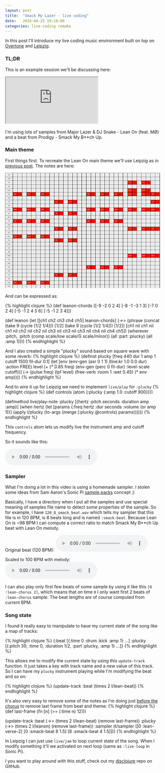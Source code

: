 ```yaml
---
layout: post
title:  "Smack My Lazer - live coding"
date:   2016-04-25 19:18:00
categories: live-coding remake
---
```


In this post I'll introduce my live coding music environment built on top on [Overtone](http://overtone.github.io/) and [Leipzig](https://github.com/ctford/leipzig).

### TL;DR

This is an example session we'll be discussing here:

<iframe src="http://www.youtube.com/embed/JUq-YnuFt8w?color=white&theme=light"></iframe>

I'm using lots of samples from Major Lazer & DJ Snake - Lean On (feat. MØ) and a beat from Prodigy - Smack My B**ch Up.

### Main theme
First things first. To recreate the Lean On main theme we'll use Leipzig as in [previous post](http://overtone-recipes.github.io/remake/2016/04/03/recreating-da-funk.html). The notes are here:

![notes](/assets/images/leanon-notes.png)

And can be expressed as:

{% highlight clojure %}
(def leanon-chords
  [[-9 -2 0 2 4]
   [-8 -1 -3 1 3]
   [-7 0 2 4]
   [-5 -1 2 4 5 6]
   [-5 -1 2 3 4]])

(def leanon
  (let [[ch1 ch2 ch3 ch4 ch5] leanon-chords]
    (->> (phrase (concat (take 9 (cycle [1/2 1/4]))
                         [1/2]
                         (take 9 (cycle [1/2 1/4]))
                         [1/2])
                 [ch1 nil ch1 nil ch1 nil ch2 nil ch2 nil ch3 nil ch3 nil ch3 nil ch4 nil ch4 ch5])
         (wherever :pitch, :pitch (comp scale/low scale/G scale/minor))
         (all :part :plucky)
         (all :amp 1))))
{% endhighlight %}

And I also created a simple "plucky" sound based on square wave with some reverb:
{% highlight clojure %}
(definst plucky [freq 440 dur 1 amp 1 cutoff 1500 fil-dur 0.1]
  (let [env (env-gen (asr 0 1 1) (line:kr 1.0 0.0 dur) :action FREE)
        level (+ (* 0.85 freq) (env-gen (perc 0 fil-dur) :level-scale cutoff))]
    (-> (pulse freq)
        (lpf level)
        (free-verb :room 1 :wet 0.45)
        (* env amp))))
{% endhighlight %}

And to wire it up for Leipzig we need to implement `live/play` for `:plucky`
{% highlight clojure %}
(def controls (atom {:plucky {:amp 1.0 :cutoff 900}}))

(defmethod live/play-note :plucky [{hertz :pitch seconds :duration amp :amp}]
  (when hertz
    (let [params {:freq hertz :dur seconds :volume (or amp 1)}]
      (apply i/plucky (to-args (merge (:plucky @controls) params))))))
{% endhighlight %}

This `controls` atom lets us modify live the instrument amp and cutoff frequency.

So it sounds like this:

<audio controls>
  <source src="/assets/sounds/leanon/leanon.ogg" type="audio/ogg"/>
  <source src="/assets/sounds/leanon/leanon.mp3" type="audio/mpeg"/>
</audio>

### Sampler
What I'm doing a lot in this video is using a homemade sampler. I stolen some ideas from Sam Aaron's Sonic Pi [sample packs](https://github.com/samaaron/sonic-pi/blob/019cfa1d19fbd122bb1beeb3faa4642f76809d20/etc/doc/tutorial/en/03.7-Sample-Packs.md#sample-packs) concept ;)

Basically, I have a directory when I put all the samples and use special meaning of samples file name to detect some properties of the sample.
So for example, I have `120_8_smack_beat.wav` which tells my sampler that this file is in 120 BPM, is 8 beats long and is named `:smack-beat`.
Because Lean On is ~98 BPM I can compute a correct ratio to match Smack My B**ch Up beat with Lean On melody.

Original beat (120 BPM):
<audio controls>
  <source src="/assets/sounds/leanon/smack120.ogg" type="audio/ogg"/>
  <source src="/assets/sounds/leanon/smack120.mp3" type="audio/mpeg"/>
</audio>

Scaled to 100 BPM with melody:
<audio controls>
  <source src="/assets/sounds/leanon/smack-lazer.ogg" type="audio/ogg"/>
  <source src="/assets/sounds/leanon/smack-lazer.mp3" type="audio/mpeg"/>
</audio>

I can also play only first few beats of some sample by using it like this `[0 :lean-chorus 2]`, which means that on time `0` I only want first 2 beats of `:lean-chorus` sample. The beat lengths are of course computed from current BPM.

### Song state
I found it really easy to manipulate to have my current state of the song like a map of tracks:

{% highlight clojure %}
{:beat   [{:time 0 :drum :kick :amp 1} ...]
 :plucky [{:pitch 39, :time 0, :duration 1/2, :part :plucky, :amp 1} ...]}
{% endhighlight %}

This allows me to modify the current state by using this `update-track` function. It just takes a key with track name and a new value of this track. So I can have my `plucky` instrument playing while I'm modifying the beat and so on:

{% highlight clojure %}
(update-track :beat (times 2 l/lean-beat))
{% endhighlight %}

It's also very easy to remove some of the notes as I'm doing just [before the chorus](https://youtu.be/JUq-YnuFt8w?t=91) to remove last frame from beat and theme:
{% highlight clojure %}
(def last-frame (fn [n] (>= (:time n) 12)))

(update-track :beat (->> (times 2 l/lean-beat)
                         (remove last-frame))
              :plucky (->> (times 2 l/leanon)
                           (remove last-frame))
              :sampler (t/sampler [[0 :lean-verse-2]
                                   [0 :smack-beat 8 1.5]
                                   [8 :smack-beat 4 1.5]]))
{% endhighlight %}

In Leipzig I can just use `live/jam` to loop current state of the song. When I modify something it'll we activated on next loop (same as `:live-loop` in Sonic Pi).

I you want to play around with this stuff, check out my [disclojure](https://github.com/pjagielski/disclojure) repo on GitHub.
